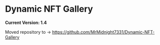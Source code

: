 # Dynamic NFT Gallery
**Current Version: 1.4**

Moved repository to -> https://github.com/MrMidnight7331/Dynamic-NFT-Gallery